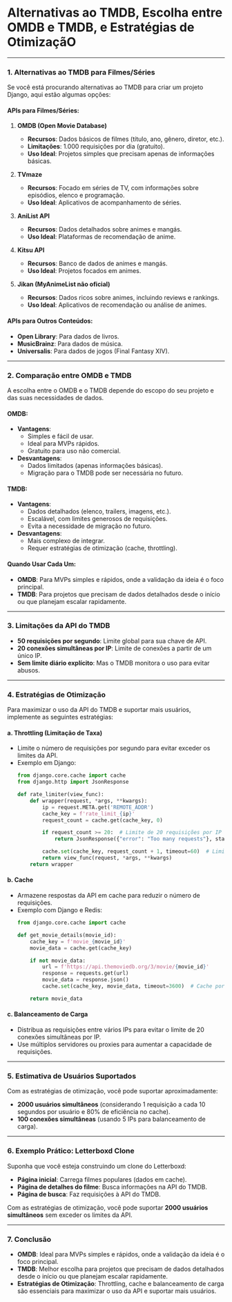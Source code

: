 # Alternativas ao TMDB, Escolha entre OMDB e TMDB, e Estratégias de OtimizaçãO

---

### **1. Alternativas ao TMDB para Filmes/Séries**
Se você está procurando alternativas ao TMDB para criar um projeto Django, aqui estão algumas opções:

#### **APIs para Filmes/Séries:**
1. **OMDB (Open Movie Database)**  
   - **Recursos**: Dados básicos de filmes (título, ano, gênero, diretor, etc.).  
   - **Limitações**: 1.000 requisições por dia (gratuito).  
   - **Uso Ideal**: Projetos simples que precisam apenas de informações básicas.

2. **TVmaze**  
   - **Recursos**: Focado em séries de TV, com informações sobre episódios, elenco e programação.  
   - **Uso Ideal**: Aplicativos de acompanhamento de séries.

3. **AniList API**  
   - **Recursos**: Dados detalhados sobre animes e mangás.  
   - **Uso Ideal**: Plataformas de recomendação de anime.

4. **Kitsu API**  
   - **Recursos**: Banco de dados de animes e mangás.  
   - **Uso Ideal**: Projetos focados em animes.

5. **Jikan (MyAnimeList não oficial)**  
   - **Recursos**: Dados ricos sobre animes, incluindo reviews e rankings.  
   - **Uso Ideal**: Aplicativos de recomendação ou análise de animes.

#### **APIs para Outros Conteúdos:**
- **Open Library**: Para dados de livros.
- **MusicBrainz**: Para dados de música.
- **Universalis**: Para dados de jogos (Final Fantasy XIV).

---

### **2. Comparação entre OMDB e TMDB**
A escolha entre o OMDB e o TMDB depende do escopo do seu projeto e das suas necessidades de dados.

#### **OMDB:**
- **Vantagens**:
  - Simples e fácil de usar.
  - Ideal para MVPs rápidos.
  - Gratuito para uso não comercial.
- **Desvantagens**:
  - Dados limitados (apenas informações básicas).
  - Migração para o TMDB pode ser necessária no futuro.

#### **TMDB:**
- **Vantagens**:
  - Dados detalhados (elenco, trailers, imagens, etc.).
  - Escalável, com limites generosos de requisições.
  - Evita a necessidade de migração no futuro.
- **Desvantagens**:
  - Mais complexo de integrar.
  - Requer estratégias de otimização (cache, throttling).

#### **Quando Usar Cada Um:**
- **OMDB**: Para MVPs simples e rápidos, onde a validação da ideia é o foco principal.
- **TMDB**: Para projetos que precisam de dados detalhados desde o início ou que planejam escalar rapidamente.

---

### **3. Limitações da API do TMDB**
- **50 requisições por segundo**: Limite global para sua chave de API.
- **20 conexões simultâneas por IP**: Limite de conexões a partir de um único IP.
- **Sem limite diário explícito**: Mas o TMDB monitora o uso para evitar abusos.

---

### **4. Estratégias de Otimização**
Para maximizar o uso da API do TMDB e suportar mais usuários, implemente as seguintes estratégias:

#### **a. Throttling (Limitação de Taxa)**
- Limite o número de requisições por segundo para evitar exceder os limites da API.
- Exemplo em Django:
  ```python
  from django.core.cache import cache
  from django.http import JsonResponse

  def rate_limiter(view_func):
      def wrapper(request, *args, **kwargs):
          ip = request.META.get('REMOTE_ADDR')
          cache_key = f'rate_limit_{ip}'
          request_count = cache.get(cache_key, 0)

          if request_count >= 20:  # Limite de 20 requisições por IP
              return JsonResponse({"error": "Too many requests"}, status=429)

          cache.set(cache_key, request_count + 1, timeout=60)  # Limite por minuto
          return view_func(request, *args, **kwargs)
      return wrapper
  ```

#### **b. Cache**
- Armazene respostas da API em cache para reduzir o número de requisições.
- Exemplo com Django e Redis:
  ```python
  from django.core.cache import cache

  def get_movie_details(movie_id):
      cache_key = f'movie_{movie_id}'
      movie_data = cache.get(cache_key)

      if not movie_data:
          url = f'https://api.themoviedb.org/3/movie/{movie_id}'
          response = requests.get(url)
          movie_data = response.json()
          cache.set(cache_key, movie_data, timeout=3600)  # Cache por 1 hora

      return movie_data
  ```

#### **c. Balanceamento de Carga**
- Distribua as requisições entre vários IPs para evitar o limite de 20 conexões simultâneas por IP.
- Use múltiplos servidores ou proxies para aumentar a capacidade de requisições.

---

### **5. Estimativa de Usuários Suportados**
Com as estratégias de otimização, você pode suportar aproximadamente:
- **2000 usuários simultâneos** (considerando 1 requisição a cada 10 segundos por usuário e 80% de eficiência no cache).
- **100 conexões simultâneas** (usando 5 IPs para balanceamento de carga).

---

### **6. Exemplo Prático: Letterboxd Clone**
Suponha que você esteja construindo um clone do Letterboxd:
- **Página inicial**: Carrega filmes populares (dados em cache).
- **Página de detalhes do filme**: Busca informações na API do TMDB.
- **Página de busca**: Faz requisições à API do TMDB.

Com as estratégias de otimização, você pode suportar **2000 usuários simultâneos** sem exceder os limites da API.

---

### **7. Conclusão**
- **OMDB**: Ideal para MVPs simples e rápidos, onde a validação da ideia é o foco principal.
- **TMDB**: Melhor escolha para projetos que precisam de dados detalhados desde o início ou que planejam escalar rapidamente.
- **Estratégias de Otimização**: Throttling, cache e balanceamento de carga são essenciais para maximizar o uso da API e suportar mais usuários.


